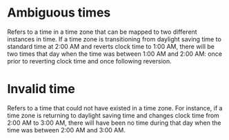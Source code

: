 # Ambiguous times
Refers to a time in a time zone that can be mapped to two different instances in time. If a time zone is transitioning from daylight saving time to standard time at 2:00 AM and reverts clock time to 1:00 AM, there will be two times that day when the time was between 1:00 AM and 2:00 AM: once prior to reverting clock time and once following reversion.

# Invalid time
Refers to a time that could not have existed in a time zone. For instance, if a time zone is returning to daylight saving time and changes clock time from 2:00 AM to 3:00 AM, there will have been no time during that day when the time was between 2:00 AM and 3:00 AM.